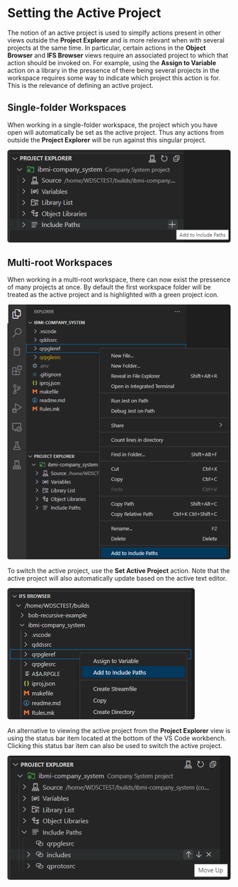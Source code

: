 # Setting the Active Project

The notion of an active project is used to simplfy actions present in other views outside the **Project Explorer** and is more relevant when with several projects at the same time. In particular, certain actions in the **Object Browser** and **IFS Browser** views require an associated project to which that action should be invoked on. For example, using the **Assign to Variable** action on a library in the pressence of there being several projects in the workspace requires some way to indicate which project this action is for. This is the relevance of defining an active project.

## Single-folder Workspaces

When working in a single-folder workspace, the project which you have open will automatically be set as the active project. Thus any actions from outside the **Project Explorer** will be run against this singular project.

![Active Project in Single-folder Workspaces](../../assets/ProjectExplorer_28.png)

## Multi-root Workspaces

When working in a multi-root workspace, there can now exist the pressence of many projects at once. By default the first workspace folder will be treated as the active project and is highlighted with a green project icon.

![Active Project in Multi-root Workspaces](../../assets/ProjectExplorer_29.png)

To switch the active project, use the **Set Active Project** action. Note that the active project will also automatically update based on the active text editor.

![Set Active Project from Project Explorer](../../assets/ProjectExplorer_30.png)

An alternative to viewing the active project from the **Project Explorer** view is using the status bar item located at the bottom of the VS Code workbench. Clicking this status bar item can also be used to switch the active project.

![Set Active Project from Status Bar Item](../../assets/ProjectExplorer_31.png)